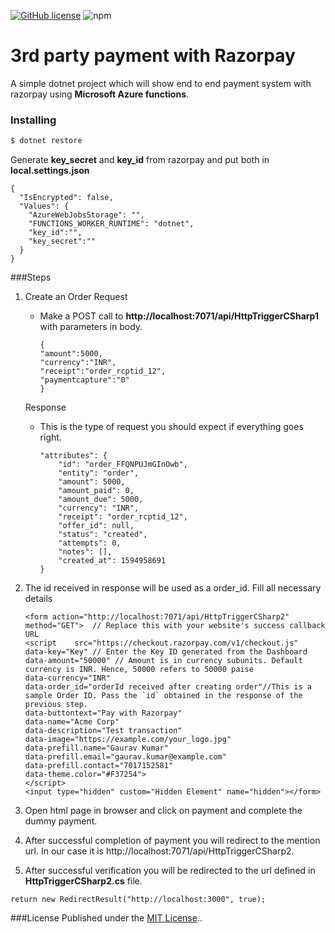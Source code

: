 [![GitHub license](https://img.shields.io/github/license/officialsanjaysharma/3rd-party-payment-azure-functions-Csharp-razorpay?style=flat-square)](https://github.com/officialsanjaysharma/3rd-party-payment-azure-functions-Csharp-razorpay/blob/master/License)
![npm](https://img.shields.io/npm/v/ng-offline?color=blue&style=flat-square)

# 3rd party payment with Razorpay

A simple dotnet project which will show end to end payment system with razorpay using <b>Microsoft Azure functions</b>.

### Installing

```bash
$ dotnet restore
```

Generate <b>key_secret</b> and <b>key_id</b> from razorpay and put both in <b>local.settings.json</b>

```
{
  "IsEncrypted": false,
  "Values": {
    "AzureWebJobsStorage": "",
    "FUNCTIONS_WORKER_RUNTIME": "dotnet",
    "key_id":"",
    "key_secret":""
  }
}
```

###Steps

1. Create an Order 
  Request
    - Make a POST call to <b>http://localhost:7071/api/HttpTriggerCSharp1</b> with parameters in body.
        ```
        {
        "amount":5000,
        "currency":"INR",
        "receipt":"order_rcptid_12",
        "paymentcapture":"0"
        }
        ```

   Response
    - This is the type of request you should expect if everything goes right.
      ```
      "attributes": {
          "id": "order_FFQNPUJmGInOwb",
          "entity": "order",
          "amount": 5000,
          "amount_paid": 0,
          "amount_due": 5000,
          "currency": "INR",
          "receipt": "order_rcptid_12",
          "offer_id": null,
          "status": "created",
          "attempts": 0,
          "notes": [],
          "created_at": 1594958691
      }
      ```
2. The id received in response will be used as a order_id.
   Fill all necessary details
    ```
    <form action="http://localhost:7071/api/HttpTriggerCSharp2" method="GET">  // Replace this with your website's success callback URL
    <script    src="https://checkout.razorpay.com/v1/checkout.js"    
    data-key="Key" // Enter the Key ID generated from the Dashboard    
    data-amount="50000" // Amount is in currency subunits. Default currency is INR. Hence, 50000 refers to 50000 paise    
    data-currency="INR"    
    data-order_id="orderId received after creating order"//This is a sample Order ID. Pass the `id` obtained in the response of the previous step.    
    data-buttontext="Pay with Razorpay"    
    data-name="Acme Corp"    
    data-description="Test transaction"    
    data-image="https://example.com/your_logo.jpg"    
    data-prefill.name="Gaurav Kumar"    
    data-prefill.email="gaurav.kumar@example.com"    
    data-prefill.contact="7017152581"    
    data-theme.color="#F37254">
    </script>
    <input type="hidden" custom="Hidden Element" name="hidden"></form>
    ```
3. Open html page in browser and click on payment and complete the dummy payment.
4. After successful completion of payment you will redirect to the mention url. In our case it is http://localhost:7071/api/HttpTriggerCSharp2.
5. After successful verification you will be redirected to the url defined in <b>HttpTriggerCSharp2.cs</b> file.
  ```
  return new RedirectResult("http://localhost:3000", true);
  ```
###License
Published under the [MIT License](https://github.com/officialsanjaysharma/3rd-party-payment-azure-functions-Csharp-razorpay/blob/master/License)..

